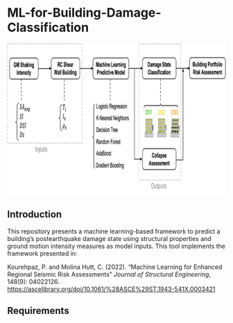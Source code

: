 # ML-for-Building-Damage-Classification
<p align="center">
<img src="https://github.com/pkourehpaz/ML-for-Building-Damage-Classification/blob/main/ML_framework.jpg" 
	height="350"/>
</p>
	    
</p>

## Introduction

This repository presents a machine learning-based framework to predict a building’s postearthquake damage state using structural properties and ground motion intensity measures as model inputs. This tool implements the framework presented in: 

Kourehpaz, P. and Molina Hutt, C. (2022). “Machine Learning for Enhanced Regional Seismic Risk Assessments” *Journal of Structural Engineering*, 148(9): 04022126. https://ascelibrary.org/doi/10.1061/%28ASCE%29ST.1943-541X.0003421

## Requirements
